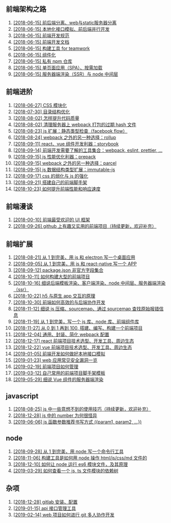 ## 前端架构之路

1. [\[2018-06-15\] 前后端分离、web与static服务器分离](./architecture/1.md)
2. [\[2018-06-15\] 本地化接口模拟、前后端并行开发](./architecture/2.md)
3. [\[2018-06-15\] 前端开发规范](./architecture/3.md)
4. [\[2018-06-15\] 前端开发文档](./architecture/4.md)
5. [\[2018-06-15\] 构建工具 for teamwork](./architecture/5.md)
6. [\[2018-06-15\] 组件化](./architecture/6.md)
7. [\[2018-06-15\] 私有 npm 仓库](./architecture/7.md)
8. [\[2018-06-15\] 单页面应用（SPA）、按需加载](./architecture/8.md)
9. [\[2018-06-15\] 服务器端渲染（SSR）与 node 中间层](./architecture/9.md)

## 前端进阶

1. [\[2018-06-27\] CSS 模块化](./advanced/1.md)
2. [\[2018-07-30\] 目录结构优化](./advanced/2.md)
3. [\[2018-08-02\] 怎样提升代码质量](./advanced/3.md)
4. [\[2018-08-02\] 清理服务器上 webpack 打包的过期 hash 文件](./advanced/4.md)
5. [\[2018-08-23\] js 扩展：静态类型检查（facebook flow）](./advanced/5.md)
6. [\[2018-08-24\] webpack 之外的另一种选择：rollup](./advanced/6.md)
7. [\[2018-09-11\] react、vue 组件开发利器：storybook](./advanced/7.md)
8. [\[2018-09-14\] 前端开发需要了解的工具集合：webpack, eslint, prettier, ...](./advanced/8.md)
9. [\[2018-09-15\] js 性能优化利器：prepack](./advanced/9.md)
10. [\[2018-09-15\] webpack 之外的另一种选择：parcel](./advanced/10.md)
11. [\[2018-09-15\] js 数据结构类型扩展：immutable-js](./advanced/11.md)
12. [\[2018-09-17\] css 的弱化与 js 的强化](./advanced/12.md)
13. [\[2018-09-21\] 搭建自己的前端脚手架](./advanced/13.md)
14. [\[2018-10-23\] 如何提升前端性能和响应速度](./advanced/14.md)

## 前端漫谈

1. [\[2018-00-10\] 前端最受欢迎的 UI 框架](./intro/1.md)
2. [\[2018-09-26\] github 上有趣又实用的前端项目（持续更新，欢迎补充）](intro/2.md)

## 前端扩展

1. [\[2018-08-21\] 从 1 到完美，用 js 和 electron 写一个桌面应用](./extend/1.md)
2. [\[2018-09-05\] 从 1 到完美，用 js 和 react-native 写一个 APP](./extend/2.md)
3. [\[2018-09-12\] package.json 非官方字段集合](./extend/3.md)
4. [\[2018-10-11\] 如何构建大型的前端项目](./extend/4.md)
5. [\[2018-10-16\] 细说后端模板渲染、客户端渲染、node 中间层、服务器端渲染（ssr）](./extend/5.md)
6. [\[2018-10-22\] h5 与原生 app 交互的原理](./extend/6.md)
7. [\[2018-10-30\] 前端如何高效的与后端协作开发](./extend/7.md)
8. [\[2018-11-12\] 细说 js 压缩、sourcemap、通过 sourcemap 查找原始报错信息](./extend/8.md)
9. [\[2018-11-19\] 从 1 到完美，写一个 js 库、node 库、前端组件库](./extend/9.md)
10. [\[2018-11-27\] 从 0 到 1 再到 100, 搭建、编写、构建一个前端项目](./extend/10.md)
11. [\[2018-12-04\] 通用、封装、简化 webpack 配置](./extend/11.md)
12. [\[2018-12-17\] react 前端项目技术选型、开发工具、周边生态](./extend/12.md)
13. [\[2018-12-22\] vue 前端项目技术选型、开发工具、周边生态](./extend/13.md)
14. [\[2019-01-05\] 前端开发如何做好本地接口模拟](./extend/14.md)
15. [\[2019-01-23\] web 应用常见安全漏洞一览](./extend/15.md)
16. [\[2019-02-19\] 前端项目如何管理](./extend/16.md)
17. [\[2019-03-12\] 自己常用的前端项目脚手架模板](./extend/17.md)
18. [\[2019-05-29\] 细说 Vue 组件的服务器端渲染](./extend/18.md)

## javascript

1. [\[2018-08-25\] js 中一些意想不到的使用技巧（持续更新，欢迎补充）](./javascript/1.md)
2. [\[2018-12-28\] js 中的 number 为何很怪异](./javascript/2.md)
3. [\[2019-06-06\] js 函数参数推荐书写方式 ({param1, param2, ...})](./javascript/3.md)

## node

1. [\[2018-09-28\] 从 1 到完美，用 node 写一个命令行工具](./node/1.md)
2. [\[2018-11-06\] 构建工具是如何用 node 操作 html/js/css/md 文件的](./node/2.md)
3. [\[2018-12-10\] 如何让 node 运行 es6 模块文件，及其原理](./node/3.md)
4. [\[2019-03-29\] 如何查看一个 js, ts 文件模块的依赖树](./node/4.md)

## 杂项

1. [\[2018-12-28\] gitlab 安装、配置](./misc/1.md)
2. [\[2019-01-15\] api 接口管理工具](./misc/2.md)
3. [\[2019-02-14\] web 项目如何进行 git 多人协作开发](./misc/3.md)
